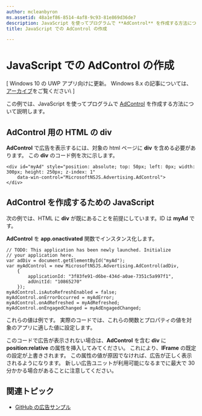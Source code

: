 ```yaml
---
author: mcleanbyron
ms.assetid: 48a1ef86-8514-4af8-9c93-81e869d36de7
description: JavaScript を使ってプログラムで **AdControl** を作成する方法について説明します。
title: JavaScript での AdControl の作成

---
```


# JavaScript での AdControl の作成


\[ Windows 10 の UWP アプリ向けに更新。 Windows 8.x の記事については、[アーカイブ](http://go.microsoft.com/fwlink/p/?linkid=619132)をご覧ください\ ]

この例では、JavaScript を使ってプログラムで [AdControl](https://msdn.microsoft.com/library/windows/apps/microsoft.advertising.winrt.ui.adcontrol.aspx) を作成する方法について説明します。

## AdControl 用の HTML の div

**AdControl** で広告を表示するには、対象の html ページに **div** を含める必要があります。 この **div** のコード例を次に示します。

``` syntax
<div id="myAd" style="position: absolute; top: 50px; left: 0px; width: 300px; height: 250px; z-index: 1"
    data-win-control="MicrosoftNSJS.Advertising.AdControl">
</div>
```

## AdControl を作成するための JavaScript

次の例では、HTML に **div** が既にあることを前提にしています。ID は **myAd** です。

**AdControl** を **app.onactivated** 関数でインスタンス化します。

``` syntax
// TODO: This application has been newly launched. Initialize
// your application here.
var adDiv = document.getElementById("myAd");
var myAdControl = new MicrosoftNSJS.Advertising.AdControl(adDiv,
    {
        applicationId: "3f83fe91-d6be-434d-a0ae-7351c5a997f1",
        adUnitId: "10865270"
    });
myAdControl.isAutoRefreshEnabled = false;
myAdControl.onErrorOccurred = myAdError;
myAdControl.onAdRefreshed = myAdRefreshed;
myAdControl.onEngagedChanged = myAdEngagedChanged;
```

これらの値は例です。 実際のコードでは、これらの関数とプロパティの値を対象のアプリに適した値に設定します。

このコードで広告が表示されない場合は、**AdControl** を含む **div** に **position:relative** の属性を挿入してみてください。 これにより、**IFrame** の既定の設定が上書きされます。 この属性の値が原因でなければ、広告が正しく表示されるようになります。 新しい広告ユニットが利用可能になるまでに最大で 30 分かかる場合があることに注意してください。

## 関連トピック

* [GitHub の広告サンプル](http://aka.ms/githubads)

 

 


<!--HONumber=May16_HO2-->


